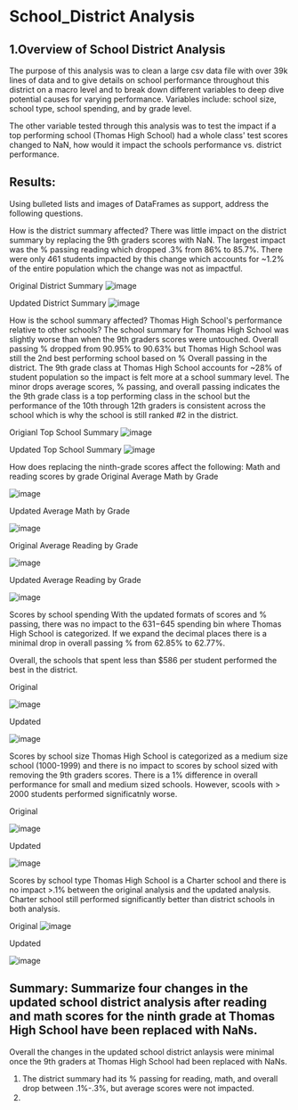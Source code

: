 # School_District Analysis
## 1.Overview of School District Analysis
The purpose of this analysis was to clean a large csv data file with over 39k lines of data and to give details on school performance throughout this district on a macro level and to break down different variables to deep dive potential causes for varying performance. Variables include: school size, school type, school spending, and by grade level. 

The other variable tested through this analysis was to test the impact if a top performing school (Thomas High School) had a whole class' test scores changed to NaN, how would it impact the schools performance vs. district performance.


## Results: 
 Using bulleted lists and images of DataFrames as support, address the following questions.

How is the district summary affected?
There was little impact on the district summary by replacing the 9th graders scores with NaN.  The largest impact was the % passing reading which dropped .3% from 86% to 85.7%.  There were only 461 students impacted by this change which accounts for ~1.2% of the entire population which the change was not as impactful.

Original District Summary
![image](https://user-images.githubusercontent.com/107078763/177802891-76f5f8a5-194a-4df3-b665-10e39f3fdd4f.png)

Updated District Summary
![image](https://user-images.githubusercontent.com/107078763/177803301-72cd185b-d4f8-4487-84e1-3931557c7c74.png)

How is the school summary affected? Thomas High School's performance relative to other schools?
The school summary for Thomas High School was slightly worse than when the 9th graders scores were untouched. Overall passing % dropped from 90.95% to 90.63% but Thomas High School was still the 2nd best performing school based on % Overall passing in the district.  The 9th grade class at Thomas High School accounts for ~28% of student population so the impact is felt more at a school summary level.  The minor drops average scores, % passing, and overall passing indicates the the 9th grade class is a top performing class in the school but the performance of the 10th through 12th graders is consistent across the school which is why the school is still ranked #2 in the district.

Origianl Top School Summary
![image](https://user-images.githubusercontent.com/107078763/177804782-334af187-ca66-4619-a619-d599c86b8a1b.png)

Updated Top School Summary
![image](https://user-images.githubusercontent.com/107078763/177805037-862e73b5-8142-4aa3-aae2-8571b0d6e28f.png)


How does replacing the ninth-grade scores affect the following:
Math and reading scores by grade
Original Average Math by Grade

![image](https://user-images.githubusercontent.com/107078763/177808232-f7594a77-8ca5-47ed-b698-8d722698c43c.png)

Updated Average Math by Grade

![image](https://user-images.githubusercontent.com/107078763/177808528-78eca2d0-bad3-44b0-8933-414bf0f13a37.png)


Original Average Reading by Grade


![image](https://user-images.githubusercontent.com/107078763/177809410-6d8609ac-6638-4a3b-9fce-9ef81127094b.png)


Updated Average Reading by Grade


![image](https://user-images.githubusercontent.com/107078763/177809589-de9bdf77-6df4-4957-a883-d84ce90bd637.png)


Scores by school spending
With the updated formats of scores and % passing, there was no impact to the $631-$645 spending bin where Thomas High School is categorized.  If we expand the decimal places there is a minimal drop in overall passing % from 62.85% to 62.77%. 

Overall, the schools that spent less than $586 per student performed the best in the district.

Original 

![image](https://user-images.githubusercontent.com/107078763/177811724-613cd6aa-73ff-4950-bb9b-5cfacd6e15a1.png)

Updated

![image](https://user-images.githubusercontent.com/107078763/177812072-42140b4d-6007-41b0-ab86-f47ede04bdca.png)

Scores by school size
Thomas High School is categorized as a medium size school (1000-1999) and there is no impact to scores by school sized with removing the 9th graders scores. There is a 1% difference in overall performance for small and medium sized schools. However, scools with > 2000 students performed significatnly worse. 

Original

![image](https://user-images.githubusercontent.com/107078763/177813579-12c97530-7825-4ead-b9d2-b71f0b8b7f40.png)


Updated

![image](https://user-images.githubusercontent.com/107078763/177813330-ae2cbf3f-2d52-462d-b241-e334a2cd17be.png)




Scores by school type
Thomas High School is a Charter school and there is no impact >.1% between the original analysis and the updated analysis. Charter school still performed significantly better than district schools in both analysis.

Original
![image](https://user-images.githubusercontent.com/107078763/177814114-bc3b34c2-3069-4b86-9595-799d63d11ea2.png)

Updated

![image](https://user-images.githubusercontent.com/107078763/177814269-e49864fa-7963-4971-aff4-cedbd7c7f994.png)


## Summary: Summarize four changes in the updated school district analysis after reading and math scores for the ninth grade at Thomas High School have been replaced with NaNs.
Overall the changes in the updated school district anlaysis were minimal once the 9th graders at Thomas High School had been replaced with NaNs.
1. The district summary had its % passing for reading, math, and overall drop between .1%-.3%, but average scores were not impacted.
2. 

